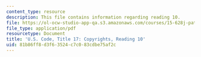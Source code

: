 ```yaml
---
content_type: resource
description: This file contains information regarding reading 10.
file: https://ol-ocw-studio-app-qa.s3.amazonaws.com/courses/15-628j-patents-copyrights-and-the-law-of-intellectual-property-spring-2013/81b86ff8d3f63524c7c083cdbe75af2c_MIT15_628JS13_read10.pdf
file_type: application/pdf
resourcetype: Document
title: 'U.S. Code, Title 17: Copyrights, Reading 10'
uid: 81b86ff8-d3f6-3524-c7c0-83cdbe75af2c
---
```

